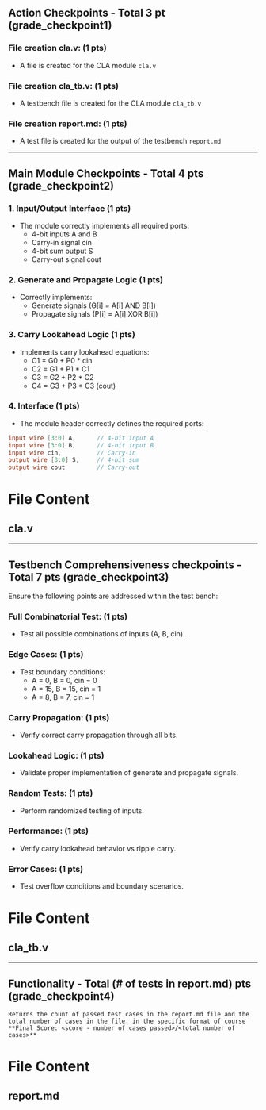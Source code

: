 ## Action Checkpoints - Total 3 pt (grade_checkpoint1)

### File creation cla.v: (1 pts)
   - A file is created for the CLA module `cla.v`

### File creation cla_tb.v: (1 pts)
   - A testbench file is created for the CLA module `cla_tb.v`

### File creation report.md: (1 pts)
   - A test file is created for the output of the testbench `report.md`

---

## Main Module Checkpoints - Total 4 pts (grade_checkpoint2)

### 1. Input/Output Interface (1 pts)
   - The module correctly implements all required ports:
     - 4-bit inputs A and B
     - Carry-in signal cin
     - 4-bit sum output S
     - Carry-out signal cout

### 2. Generate and Propagate Logic (1 pts)
   - Correctly implements:
     - Generate signals (G[i] = A[i] AND B[i])
     - Propagate signals (P[i] = A[i] XOR B[i])

### 3. Carry Lookahead Logic (1 pts)
   - Implements carry lookahead equations:
     - C1 = G0 + P0 * cin
     - C2 = G1 + P1 * C1
     - C3 = G2 + P2 * C2
     - C4 = G3 + P3 * C3 (cout)

### 4. Interface (1 pts)
   - The module header correctly defines the required ports:
   ```verilog
   input wire [3:0] A,      // 4-bit input A
   input wire [3:0] B,      // 4-bit input B
   input wire cin,          // Carry-in
   output wire [3:0] S,     // 4-bit sum
   output wire cout         // Carry-out
   ```

# File Content

## cla.v

---

## Testbench Comprehensiveness checkpoints - Total 7 pts (grade_checkpoint3)

Ensure the following points are addressed within the test bench:

### Full Combinatorial Test: (1 pts)
   - Test all possible combinations of inputs (A, B, cin).

### Edge Cases: (1 pts)
   - Test boundary conditions:
     - A = 0, B = 0, cin = 0
     - A = 15, B = 15, cin = 1
     - A = 8, B = 7, cin = 1

### Carry Propagation: (1 pts)
   - Verify correct carry propagation through all bits.

### Lookahead Logic: (1 pts)
   - Validate proper implementation of generate and propagate signals.

### Random Tests: (1 pts)
   - Perform randomized testing of inputs.

### Performance: (1 pts)
   - Verify carry lookahead behavior vs ripple carry.

### Error Cases: (1 pts)
   - Test overflow conditions and boundary scenarios.

# File Content

## cla_tb.v

---

## Functionality - Total (# of tests in report.md) pts (grade_checkpoint4)
    Returns the count of passed test cases in the report.md file and the total number of cases in the file. in the specific format of course **Final Score: <score - number of cases passed>/<total number of cases>**

# File Content

## report.md